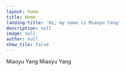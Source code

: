 ```yaml
---
layout: home
title: Home
landing-title: 'Hi, my name is Miaoyu Yang'
description: null
image: null
author: null
show_tile: false
---
```

Miaoyu Yang Miaoyu Yang
